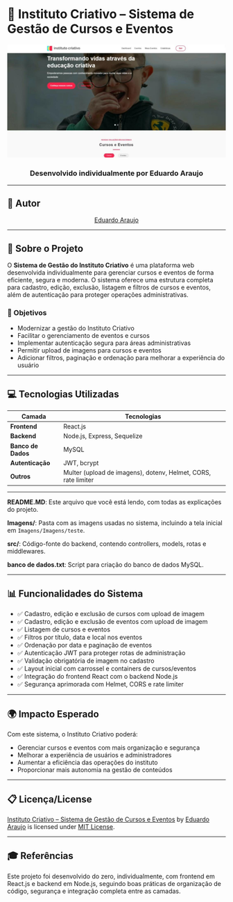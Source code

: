 # 🎨 Instituto Criativo – Sistema de Gestão de Cursos e Eventos

<p align="center">
  <img src="Imagens/Imagens/teste.jpg" alt="Tela Inicial do Sistema Instituto Criativo" width="1000"/>
</p>

<h3 align="center">Desenvolvido individualmente por <strong>Eduardo Araujo</strong></h3>

---

## 👤 Autor

<p align="center">
  <a href="https://www.linkedin.com/in/eduardo-araujo-33a1a2278/" target="_blank">Eduardo Araujo</a>
</p>

---

## 🧠 Sobre o Projeto

O **Sistema de Gestão do Instituto Criativo** é uma plataforma web desenvolvida individualmente para gerenciar cursos e eventos de forma eficiente, segura e moderna. O sistema oferece uma estrutura completa para cadastro, edição, exclusão, listagem e filtros de cursos e eventos, além de autenticação para proteger operações administrativas.

### 🎯 Objetivos

- Modernizar a gestão do Instituto Criativo
- Facilitar o gerenciamento de eventos e cursos
- Implementar autenticação segura para áreas administrativas
- Permitir upload de imagens para cursos e eventos
- Adicionar filtros, paginação e ordenação para melhorar a experiência do usuário

---

## 💻 Tecnologias Utilizadas

| Camada          | Tecnologias                           |
|-----------------|---------------------------------------|
| **Frontend**    | React.js                             |
| **Backend**     | Node.js, Express, Sequelize          |
| **Banco de Dados** | MySQL                             |
| **Autenticação** | JWT, bcrypt                         |
| **Outros**      | Multer (upload de imagens), dotenv, Helmet, CORS, rate limiter |

---


<b>README.MD</b>: Este arquivo que você está lendo, com todas as explicações do projeto.

<b>Imagens/</b>: Pasta com as imagens usadas no sistema, incluindo a tela inicial em `Imagens/Imagens/teste`.

<b>src/</b>: Código-fonte do backend, contendo controllers, models, rotas e middlewares.

<b>banco de dados.txt</b>: Script para criação do banco de dados MySQL.

---

## 📊 Funcionalidades do Sistema

- ✅ Cadastro, edição e exclusão de cursos com upload de imagem
- ✅ Cadastro, edição e exclusão de eventos com upload de imagem
- ✅ Listagem de cursos e eventos
- ✅ Filtros por título, data e local nos eventos
- ✅ Ordenação por data e paginação de eventos
- ✅ Autenticação JWT para proteger rotas de administração
- ✅ Validação obrigatória de imagem no cadastro
- ✅ Layout inicial com carrossel e containers de cursos/eventos
- ✅ Integração do frontend React com o backend Node.js
- ✅ Segurança aprimorada com Helmet, CORS e rate limiter

---

## 🌍 Impacto Esperado

Com este sistema, o Instituto Criativo poderá:
- Gerenciar cursos e eventos com mais organização e segurança
- Melhorar a experiência de usuários e administradores
- Aumentar a eficiência das operações do instituto
- Proporcionar mais autonomia na gestão de conteúdos

---

## 📋 Licença/License

[Instituto Criativo – Sistema de Gestão de Cursos e Eventos](#) by [Eduardo Araujo](https://www.linkedin.com/in/eduardo-araujo-33a1a2278/) is licensed under [MIT License](https://opensource.org/licenses/MIT).

---

## 🎓 Referências

Este projeto foi desenvolvido do zero, individualmente, com frontend em React.js e backend em Node.js, seguindo boas práticas de organização de código, segurança e integração completa entre as camadas.


